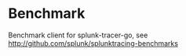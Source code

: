 # Benchmark

Benchmark client for splunk-tracer-go, see http://github.com/splunk/splunktracing-benchmarks
